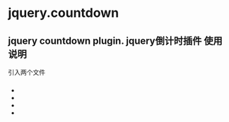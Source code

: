 jquery.countdown
================

jquery countdown plugin. jquery倒计时插件
使用说明
---------------
引入两个文件
###
+
+  <script src='jquery.js'></script>
+  <script src='jquery.transit.js'></script>
+